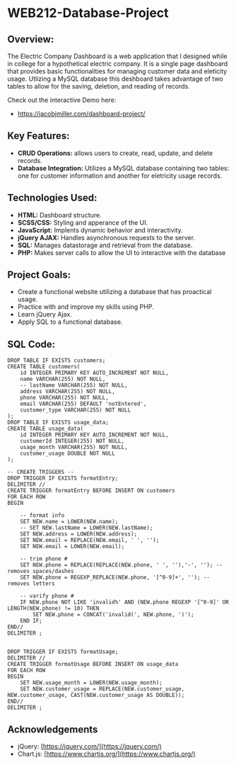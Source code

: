 # WEB212-Database-Project
## Overview:
The Electric Company Dashboard is a web application that I designed while in college for a hypothetical electric company.
It is a single page dashboard that provides basic functionalities for managing customer data and eleticity usage.
Utlizing a MySQL database this deshboard takes advantage of two tables to allow for the saving, deletion, and reading of 
records.

Check out the interactive Demo here: 
+ https://jacobjmiller.com/dashboard-project/

## Key Features:
+ **CRUD Operations:** allows users to create, read, update, and delete records.
+ **Database Integration:** Utilizes a MySQL database containing two tables: one for customer information and another for eletricity usage records.

## Technologies Used: 
+ **HTML:** Dashboard structure.
+ **SCSS/CSS:** Styling and apperance of the UI.
+ **JavaScript:** Implents dynamic behavior and interactivity.
+ **jQuery AJAX:** Handles asynchronous requests to the server.
+ **SQL:** Manages datastorage and retrieval from the database.
+ **PHP:** Makes server calls to allow the UI to interactive with the database

## Project Goals:
+ Create a functional website utilizing a database that has proactical usage.
+ Practice with and improve my skills using PHP.
+ Learn jQuery Ajax.
+ Apply SQL to a functional database.

## SQL Code:
```-- CREATE TABLES --
DROP TABLE IF EXISTS customers;
CREATE TABLE customers(
    id INTEGER PRIMARY KEY AUTO_INCREMENT NOT NULL,
    name VARCHAR(255) NOT NULL,
    -- lastName VARCHAR(255) NOT NULL,
    address VARCHAR(255) NOT NULL,
    phone VARCHAR(255) NOT NULL,
    email VARCHAR(255) DEFAULT 'notEntered',
    customer_type VARCHAR(255) NOT NULL
);
DROP TABLE IF EXISTS usage_data;
CREATE TABLE usage_data(
    id INTEGER PRIMARY KEY AUTO_INCREMENT NOT NULL,
    customerId INTEGER(255) NOT NULL,
    usage_month VARCHAR(255) NOT NULL,
    customer_usage DOUBLE NOT NULL
);

-- CREATE TRIGGERS --
DROP TRIGGER IF EXISTS formatEntry;
DELIMITER //
CREATE TRIGGER formatEntry BEFORE INSERT ON customers
FOR EACH ROW
BEGIN

	-- format info
	SET NEW.name = LOWER(NEW.name);
    -- SET NEW.lastName = LOWER(NEW.lastName);
    SET NEW.address = LOWER(NEW.address);
    SET NEW.email = REPLACE(NEW.email, ' ', '');
    SET NEW.email = LOWER(NEW.email);
    
    -- trim phone #
    SET NEW.phone = REPLACE(REPLACE(NEW.phone, ' ', ''),'-', ''); -- removes spaces/dashes
    SET NEW.phone = REGEXP_REPLACE(NEW.phone, '[^0-9]+', ''); -- removes letters
    
    -- varify phone #
	IF NEW.phone NOT LIKE 'invalid%' AND (NEW.phone REGEXP '[^0-9]' OR LENGTH(NEW.phone) != 10) THEN
        SET NEW.phone = CONCAT('invalid(', NEW.phone, ')');
    END IF;
END//
DELIMITER ;


DROP TRIGGER IF EXISTS formatUsage;
DELIMITER //
CREATE TRIGGER formatUsage BEFORE INSERT ON usage_data
FOR EACH ROW
BEGIN
	SET NEW.usage_month = LOWER(NEW.usage_month);
    SET NEW.customer_usage = REPLACE(NEW.customer_usage, NEW.customer_usage, CAST(NEW.customer_usage AS DOUBLE));
END//
DELIMITER ;
```
## Acknowledgements
- jQuery: [https://jquery.com/](https://jquery.com/)
- Chart.js: [https://www.chartjs.org/](https://www.chartjs.org/)
